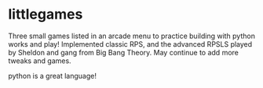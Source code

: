 # littlegames
Three small games listed in an arcade menu to practice building with python works and play! Implemented classic RPS, and the advanced RPSLS played by Sheldon and gang from Big Bang Theory. May continue to add more tweaks and games.

python is a great language!
